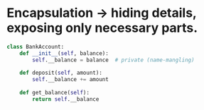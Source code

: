 
# Encapsulation → hiding details, exposing only necessary parts.

```py
class BankAccount:
    def __init__(self, balance):
        self.__balance = balance  # private (name-mangling)
    
    def deposit(self, amount):
        self.__balance += amount
    
    def get_balance(self):
        return self.__balance

```